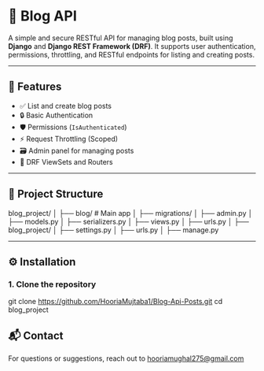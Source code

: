 # 📝 Blog API

A simple and secure RESTful API for managing blog posts, built using **Django** and **Django REST Framework (DRF)**. It supports user authentication, permissions, throttling, and RESTful endpoints for listing and creating posts.

---

## 📌 Features

- ✅ List and create blog posts
- 🔒 Basic Authentication
- 🛡️ Permissions (`IsAuthenticated`)
- ⚡ Request Throttling (Scoped)
- 🗃️ Admin panel for managing posts
- 🚀 DRF ViewSets and Routers

---

## 📁 Project Structure

blog_project/
│
├── blog/ # Main app
│ ├── migrations/
│ ├── admin.py
│ ├── models.py
│ ├── serializers.py
│ ├── views.py
│ ├── urls.py
│
├── blog_project/
│ ├── settings.py
│ ├── urls.py
│
├── manage.py



---

## ⚙️ Installation

### 1. Clone the repository


git clone https://github.com/HooriaMujtaba1/Blog-Api-Posts.git
cd blog_project

## 📬 Contact

For questions or suggestions, reach out to hooriamughal275@gmail.com


